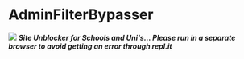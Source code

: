 # AdminFilterBypasser
![](https://cdn.discordapp.com/attachments/654671023677112320/815599805161013288/unknown.png)
**_Site Unblocker for Schools and Uni's... Please run in a separate browser to avoid getting an error through repl.it_**

